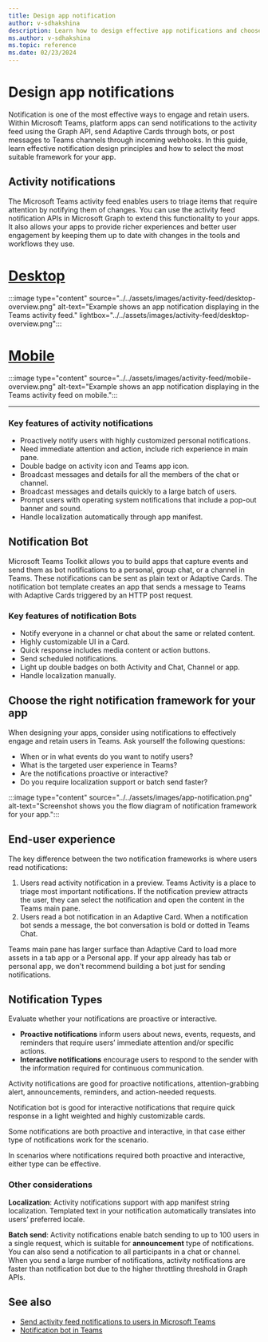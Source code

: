 ```yaml
---
title: Design app notification
author: v-sdhakshina
description: Learn how to design effective app notifications and choose the right framework for your app.
ms.author: v-sdhakshina
ms.topic: reference
ms.date: 02/23/2024
---
```

# Design app notifications

Notification is one of the most effective ways to engage and retain users. Within Microsoft Teams, platform apps can send notifications to the activity feed using the Graph API, send Adaptive Cards through bots, or post messages to Teams channels through incoming webhooks. In this guide, learn effective notification design principles and how to select the most suitable framework for your app.

## Activity notifications

The Microsoft Teams activity feed enables users to triage items that require attention by notifying them of changes. You can use the activity feed notification APIs in Microsoft Graph to extend this functionality to your apps. It also allows your apps to provide richer experiences and better user engagement by keeping them up to date with changes in the tools and workflows they use.

# [Desktop](#tab/desktop)

:::image type="content" source="../../assets/images/activity-feed/desktop-overview.png" alt-text="Example shows an app notification displaying in the Teams activity feed."  lightbox="../../assets/images/activity-feed/desktop-overview.png":::

# [Mobile](#tab/mobile)

:::image type="content" source="../../assets/images/activity-feed/mobile-overview.png" alt-text="Example shows an app notification displaying in the Teams activity feed on mobile.":::

---

### Key features of activity notifications

* Proactively notify users with highly customized personal notifications.
* Need immediate attention and action, include rich experience in main pane.  
* Double badge on activity icon and Teams app icon.
* Broadcast messages and details for all the members of the chat or channel.
* Broadcast messages and details quickly to a large batch of users.
* Prompt users with operating system notifications that include a pop-out banner and sound.
* Handle localization automatically through app manifest.

## Notification Bot

Microsoft Teams Toolkit allows you to build apps that capture events and send them as bot notifications to a personal, group chat, or a channel in Teams. These notifications can be sent as plain text or Adaptive Cards. The notification bot template creates an app that sends a message to Teams with Adaptive Cards triggered by an HTTP post request.

### Key features of notification Bots

* Notify everyone in a channel or chat about the same or related content.
* Highly customizable UI in a Card.
* Quick response includes media content or action buttons.
* Send scheduled notifications.
* Light up double badges on both Activity and Chat, Channel or app.
* Handle localization manually.

## Choose the right notification framework for your app

When designing your apps, consider using notifications to effectively engage and retain users in Teams. Ask yourself the following questions:

* When or in what events do you want to notify users?
* What is the targeted user experience in Teams?
* Are the notifications proactive or interactive?
* Do you require localization support or batch send faster?

:::image type="content" source="../../assets/images/app-notification.png" alt-text="Screenshot shows you the flow diagram of notification framework for your app.":::

## End-user experience

The key difference between the two notification frameworks is where users read notifications:

1. Users read activity notification in a preview. Teams Activity is a place to triage most important notifications. If the notification preview attracts the user, they can select the notification and open the content in the Teams main pane.
1. Users read a bot notification in an Adaptive Card. When a notification bot sends a message, the bot conversation is bold or dotted in Teams Chat.

Teams main pane has larger surface than Adaptive Card to load more assets in a tab app or a Personal app. If your app already has tab or personal app, we don't recommend building a bot just for sending notifications.

## Notification Types

Evaluate whether your notifications are proactive or interactive.  

* **Proactive notifications** inform users about news, events, requests, and reminders that require users’ immediate attention and/or specific actions.
* **Interactive notifications** encourage users to respond to the sender with the information required for continuous communication.

Activity notifications are good for proactive notifications, attention-grabbing alert, announcements, reminders, and action-needed requests.

Notification bot is good for interactive notifications that require quick response in a light weighted and highly customizable cards.

Some notifications are both proactive and interactive, in that case either type of notifications work for the scenario.

In scenarios where notifications required both proactive and interactive, either type can be effective.

### Other considerations

**Localization**: Activity notifications support with app manifest string localization. Templated text in your notification automatically translates into users’ preferred locale.  

**Batch send**: Activity notifications enable batch sending to up to 100 users in a single request, which is suitable for **announcement** type of notifications. You can also send a notification to all participants in a chat or channel. When you send a large number of notifications, activity notifications are faster than notification bot due to the higher throttling threshold in Graph APIs.

## See also

* [Send activity feed notifications to users in Microsoft Teams](../../tabs/send-activity-feed-notification.md)
* [Notification bot in Teams](../../bots/how-to/conversations/notification-bot-in-teams.md)
